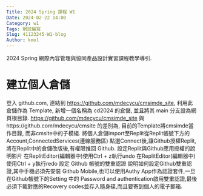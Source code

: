```yaml
---
Title: 2024 Spring 課程 W1
Date: 2024-02-22 14:00
Category: w1
Tags: 網誌編寫
Slug: 41123245-W1-blog
Author: kmol
---
```


2024 Spring 網際內容管理與協同產品設計實習課程教學導引.

<!-- PELICAN_END_SUMMARY -->

# 建立個人倉儲 
登入 github.com, 連結到 https://github.com/mdecycu/cmsimde_site, 利用此倉儲作為 Template, 新增一個名稱為 cd2024 的倉儲, 並且將其 main 分支設為網頁根目錄.
https://github.com/mdecycu/cmsimde_site 與https://github.com/mdecycu/cmsite 的差別為, 目前的Template將cmsimde當作目錄, 而非cmsite中的子模組.
將個人倉儲import至Replit從Replit帳號下方的Account,ConnectedServices(連線服務區) 點選Connect後,讓Github授權Replit,將在Replit中的倉儲改版後,有權限推回 Github. 設定Replit與Github應用授權的說明影片
在ReplitEditor(編輯器中)使用Ctrl + z執行undo
在ReplitEditor(編輯器中)使用Ctrl + y執行redo
設定 Github 帳號的雙重認證
說明如何設定Github雙重認證,其中手機必須先安裝 Github Mobile,也可以使用Authy App作為認證套件,一旦在Github帳號下的Setting 中的 Password and authentication啟用雙重認證,最後必須下載對應的Recovery codes並存入隨身碟,而且要寄到個人的電子郵箱.